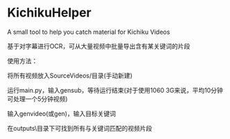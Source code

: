 # KichikuHelper
A small tool to help you catch material for Kichiku Videos

基于对字幕进行OCR，可从大量视频中批量导出含有某关键词的片段



使用方法：

将所有视频放入SourceVideos/目录(手动新建)

运行main.py，输入gensub，等待运行结束(对于使用1060 3G来说，平均10分钟可处理一个5分钟视频)

输入genvideo(或gen)，输入目标关键词

在outputs\目录下可找到所有与关键词匹配的视频片段
